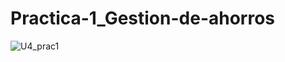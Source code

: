 # Practica-1_Gestion-de-ahorros

![U4_prac1](https://github.com/JucaLozte/U4_Practica-1/assets/148293086/ff67717b-5dea-4e77-a8fa-990090331bb6)
